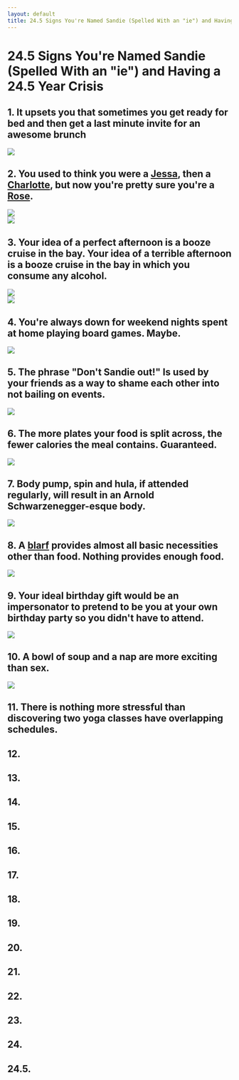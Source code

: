 ```yaml
---
layout: default
title: 24.5 Signs You're Named Sandie (Spelled With an "ie") and Having a 24.5 Year Crisis
---
```


24.5 Signs You're Named Sandie (Spelled With an "ie") and Having a 24.5 Year Crisis
====

## 1. It upsets you that sometimes you get ready for bed and then get a last minute invite for an awesome brunch

<img src="http://s3-ec.buzzfed.com/static/enhanced/webdr01/2013/5/30/14/anigif_enhanced-buzz-2410-1369939749-19.gif">

## 2. You used to think you were a [Jessa](http://girls.wikia.com/wiki/Jessa_Johansson), then a [Charlotte](http://en.wikipedia.org/wiki/Charlotte_York), but now you're pretty sure you're a [Rose](http://en.wikipedia.org/wiki/Rose_Nylund).

<img src="http://25.media.tumblr.com/0ada01da086545f18b28391a11b679c6/tumblr_mz6sbdQTlm1qb4y5oo1_400.gif">
<br>
<img src="http://www.autostraddle.com/wp-content/uploads/2013/11/tumblr_mom9vcVJWF1r2jnbbo1_500.gif">

## 3. Your idea of a perfect afternoon is a booze cruise in the bay. Your idea of a terrible afternoon is a booze cruise in the bay in which you consume any alcohol.

<img src="http://37.media.tumblr.com/tumblr_m48ho0zhY71qbbpaoo2_500.gif">
<br>
<img src="http://24.media.tumblr.com/a5306c91168be7ec866ab265174bdb7f/tumblr_mgfb30zKOr1s0p3y2o1_500.gif">

## 4. You're always down for weekend nights spent at home playing board games. Maybe.

<img src="http://classandtrashshow.files.wordpress.com/2014/04/games.gif">

## 5. The phrase "Don't Sandie out!" Is used by your friends as a way to shame each other into not bailing on events.

<img src="http://media.tumblr.com/tumblr_lwy8smsu2i1r39083.gif">

## 6. The more plates your food is split across, the fewer calories the meal contains. Guaranteed.

<img src="http://www.bizbash.com/content/editorial/StoryPhoto/big/e17351image3.jpg">

## 7. Body pump, spin and hula, if attended regularly, will result in an Arnold Schwarzenegger-esque body.

<img src="http://4.bp.blogspot.com/-GvleYPV7_7k/UtXro-95OdI/AAAAAAAAC-A/UXHBdnDiPgE/s1600/watch-the-traps-grow.gif">

## 8. A [blarf](http://store.americanapparel.net/the-circle-scarf_rsa0503s) provides almost all basic necessities other than food. Nothing provides enough food.

<img src="http://i11.photobucket.com/albums/a164/carinalou/giant-knit-2.jpg">

## 9. Your ideal birthday gift would be an impersonator to pretend to be you at your own birthday party so you didn't have to attend.

<img src="http://4.bp.blogspot.com/_gKzxVxK0wRg/TAErsOTQVsI/AAAAAAAABk4/7G4q1_AP2rA/s1600/Imposter.jpg">

## 10. A bowl of soup and a nap are more exciting than sex.

<img src="http://media3.onsugar.com/files/2013/08/12/816/n/1922398/00a94a3fde4e1ab0_tumblr_mopwfaJ8Tx1rcgpm7o2_500.xxxlarge.gif">

## 11. There is nothing more stressful than discovering two yoga classes have overlapping schedules.

## 12. 

## 13. 

## 14. 

## 15. 

## 16. 

## 17. 

## 18. 

## 19.

## 20.

## 21. 

## 22. 

## 23.

## 24.

## 24.5.

